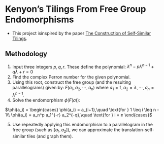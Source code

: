 # Kenyon’s Tilings From Free Group Endomorphisms
* This project isinspired by the paper [The Construction of Self-Similar Tilings](https://arxiv.org/pdf/math/9505210.pdf).

## Methodology
1. Input three integers $p,q,r$. These define the polynomial:
$\lambda^n -p\lambda^{n-1} + q\lambda + r = 0$
2. Find the complex Perron number for the given polynomial.
3. Using this root, construct the free group (and the resulting parallelograms) given by: 
$F(a_1,a_2, \cdots, a_n)$ where $a_1=1, a_2=\lambda, \cdots, a_n = \lambda^{n-1}$.
4. Solve the endomorphism $\phi (F(a))$:

$\phi(a_i) = 
\begin{cases}
\phi(a_i) = a_{i+1},\quad \text{for } 1 \leq i \leq n - 1\\
\phi(a_i) = a_n^p a_1^{-r} a_2^{-q},\quad \text{for } i = n
\end{cases}$

5. Use repeatedly applying this endomorphism to a parallelogram in the free group (such as $[a_1,a_2]$), we can approximate the translation-self-similar tiles (and graph them).
